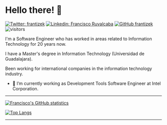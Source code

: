 # Hello there! 👋

[![Twitter: frantizek](https://img.shields.io/twitter/follow/frantizek?style=social)](https://twitter.com/frantizek)
[![Linkedin: Francisco Ruvalcaba](https://img.shields.io/badge/-frantizek-blue?style=flat-square&logo=Linkedin&logoColor=white&link=https://www.linkedin.com/in/fruvalc/)](https://www.linkedin.com/in/fruvalc/)
[![GitHub frantizek](https://img.shields.io/github/followers/frantizek?label=follow&style=social)](https://github.com/frantizek)
![visitors](https://visitor-badge.glitch.me/badge?page_id=frantizek.frantizek&left_text=frantizek's%20Visitors)

I'm a Software Engineer who has worked in areas related to Information Technology for 20 years now. 

I have a Master's degree in Information Technology (Universidad de Guadalajara). 

Been working for international companies in the information technology industry.


- 🔭 I’m currently working as Development Tools Software Engineer at Intel Corporation.


---


[![Francisco's GitHub statistics](https://github-readme-stats.vercel.app/api?username=frantizek&count_private=true&show_icons=true)](https://github.com/frantizek?tab=repositories)

[![Top Langs](https://github-readme-stats.vercel.app/api/top-langs/?username=frantizek&layout=compact)](https://github.com/frantizek?tab=repositories)

---

